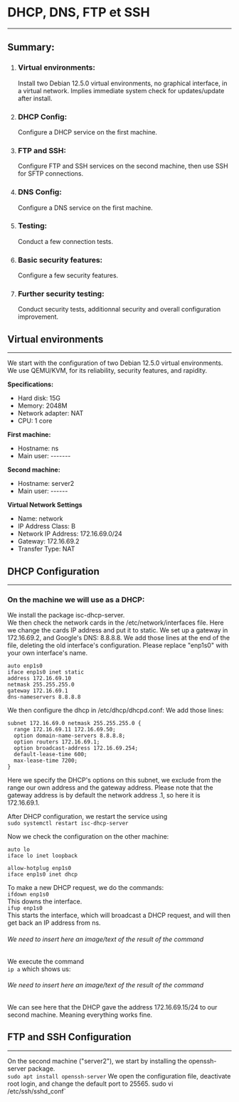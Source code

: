 # DHCP, DNS, FTP et SSH

---

## Summary: 
1. ### Virtual environments: 
    Install two Debian 12.5.0 virtual environments, no graphical interface, in a virtual network. Implies immediate system check for updates/update after install.
2. ### DHCP Config:
    Configure a DHCP service on the first machine.
3. ### FTP and SSH: 
    Configure FTP and SSH services on the second machine, then use SSH for SFTP connections.
4. ### DNS Config: 
    Configure a DNS service on the first machine.
5. ### Testing: 
    Conduct a few connection tests.
6. ### Basic security features: 
    Configure a few security features.
7. ### Further security testing:
    Conduct security tests, additionnal security and overall configuration improvement.

Virtual environments
---
---

We start with the configuration of two Debian 12.5.0 virtual environments.    
We use QEMU/KVM, for its reliability, security features, and rapidity.

**Specifications:**
* Hard disk: 15G
* Memory: 2048M
* Network adapter: NAT
* CPU: 1 core

**First machine:**
* Hostname: ns
* Main user: -------

**Second machine:**
* Hostname: server2
* Main user: ------

**Virtual Network Settings**
* Name: network
* IP Address Class: B
* Network IP Address: 172.16.69.0/24
* Gateway: 172.16.69.2
* Transfer Type: NAT

DHCP Configuration
---
---
### On the machine we will use as a DHCP:
We install the package isc-dhcp-server.  
We then check the network cards in the /etc/network/interfaces file.
Here we change the cards IP address and put it to static. We set up a gateway in 172.16.69.2, 
and Google's DNS: 8.8.8.8.
We add those lines at the end of the file, deleting the old interface's configuration. 
Please replace "enp1s0" with your own interface's name.
```shell
auto enp1s0
iface enp1s0 inet static
address 172.16.69.10
netmask 255.255.255.0
gateway 172.16.69.1
dns-nameservers 8.8.8.8
```

We then configure the dhcp in /etc/dhcp/dhcpd.conf:
We add those lines:
```shell
subnet 172.16.69.0 netmask 255.255.255.0 {
  range 172.16.69.11 172.16.69.50;
  option domain-name-servers 8.8.8.8;
  option routers 172.16.69.1;
  option broadcast-address 172.16.69.254;
  default-lease-time 600;
  max-lease-time 7200;
}
```
Here we specify the DHCP's options on this subnet, we exclude from the range our own address and the gateway address.
Please note that the gateway address is by default the network address .1, so here it is 172.16.69.1.

After DHCP configuration, we restart the service using  
`sudo systemctl restart isc-dhcp-server`

Now we check the configuration on the other machine:
```shell
auto lo
iface lo inet loopback

allow-hotplug enp1s0
iface enp1s0 inet dhcp
```
To make a new DHCP request, we do the commands:  
`ifdown enp1s0`  
This downs the interface.  
`ifup enp1s0`  
This starts the interface, which will broadcast a DHCP request, and will then get back an IP address from ns.
###### We need to insert here an image/text of the result of the command

We execute the command  
`ip a` which shows us:
###### We need to insert here an image/text of the result of the command

We can see here that the DHCP gave the address 172.16.69.15/24 to our second machine. Meaning everything works fine.

FTP and SSH Configuration
---
---

On the second machine ("server2"), we start by installing the openssh-server package.  
`sudo apt install openssh-server`
We open the configuration file, deactivate root login, and change the default port to 25565.
sudo vi /etc/ssh/sshd_conf`
